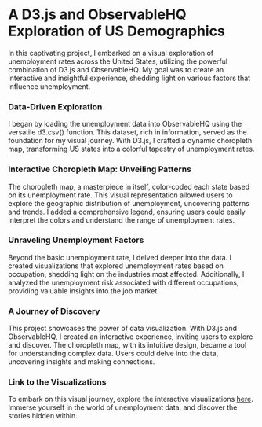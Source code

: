 # A D3.js and ObservableHQ Exploration of US Demographics

In this captivating project, I embarked on a visual exploration of unemployment rates across the United States, utilizing the powerful combination of D3.js and ObservableHQ. My goal was to create an interactive and insightful experience, shedding light on various factors that influence unemployment.


### Data-Driven Exploration
I began by loading the unemployment data into ObservableHQ using the versatile d3.csv() function. This dataset, rich in information, served as the foundation for my visual journey. With D3.js, I crafted a dynamic choropleth map, transforming US states into a colorful tapestry of unemployment rates.


### Interactive Choropleth Map: Unveiling Patterns
The choropleth map, a masterpiece in itself, color-coded each state based on its unemployment rate. This visual representation allowed users to explore the geographic distribution of unemployment, uncovering patterns and trends. I added a comprehensive legend, ensuring users could easily interpret the colors and understand the range of unemployment rates.


### Unraveling Unemployment Factors
Beyond the basic unemployment rate, I delved deeper into the data. I created visualizations that explored unemployment rates based on occupation, shedding light on the industries most affected. Additionally, I analyzed the unemployment risk associated with different occupations, providing valuable insights into the job market.


### A Journey of Discovery
This project showcases the power of data visualization. With D3.js and ObservableHQ, I created an interactive experience, inviting users to explore and discover. The choropleth map, with its intuitive design, became a tool for understanding complex data. Users could delve into the data, uncovering insights and making connections.


### Link to the Visualizations
To embark on this visual journey, explore the interactive visualizations <a href = "https://observablehq.com/d/c25f00aaa1af987e">here</a>. Immerse yourself in the world of unemployment data, and discover the stories hidden within.

